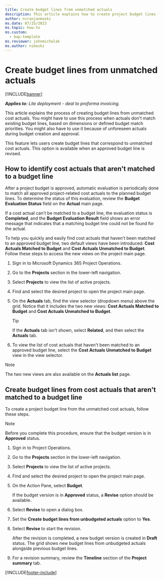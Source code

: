 ```yaml
---
title: Create budget lines from unmatched actuals
description: This article explains how to create project budget lines from cost actuals that could not be matched to an existing budget line during revision.
author: niranjanmaski
ms.date: 07/25/2023
ms.topic: how-to
ms.custom: 
  - bap-template
ms.reviewer: johnmichalak
ms.author: nimaski
---
```


# Create budget lines from unmatched actuals

[!INCLUDE[banner](../../includes/banner.md)]

**_Applies to:_** _Lite deployment - deal to proforma invoicing._

This article explains the process of creating budget lines from unmatched cost actuals. You might have to use this process when actuals don't match existing budget lines, based on dimensions or defined budget match priorities. You might also have to use it because of unforeseen actuals during budget creation and approval.

This feature lets users create budget lines that correspond to unmatched cost actuals. This option is available when an approved budget line is revised.

## How to identify cost actuals that aren't matched to a budget line

After a project budget is approved, automatic evaluation is periodically done to match all approved project-related cost actuals to the planned budget lines. To determine the status of this evaluation, review the **Budget Evaluation Status** field on the **Actual** main page.

If a cost actual can't be matched to a budget line, the evaluation status is **Completed**, and the **Budget Evaluation Result** field shows an error message that indicates that a matching budget line could not be found for the actual.

To help you quickly and easily find cost actuals that haven't been matched to an approved budget line, two default views have been introduced: **Cost Actuals Matched to Budget** and **Cost Actuals Unmatched to Budget**. Follow these steps to access the new views on the project main page.

1. Sign in to Microsoft Dynamics 365 Project Operations.
1. Go to the **Projects** section in the lower-left navigation.
1. Select **Projects** to view the list of active projects.
1. Find and select the desired project to open the project main page.
1. On the **Actuals** tab, find the view selector (dropdown menu) above the grid. Notice that it includes the two new views: **Cost Actuals Matched to Budget** and **Cost Actuals Unmatched to Budget**.

    > [!TIP]
    > If the **Actuals** tab isn't shown, select **Related**, and then select the **Actuals** tab.

1. To view the list of cost actuals that haven't been matched to an approved budget line, select the **Cost Actuals Unmatched to Budget** view in the view selector.

> [!NOTE]
> The two new views are also available on the **Actuals list** page.

## Create budget lines from cost actuals that aren't matched to a budget line

To create a project budget line from the unmatched cost actuals, follow these steps.

> [!NOTE]
> Before you complete this procedure, ensure that the budget version is in **Approved** status.

1. Sign in to Project Operations.
1. Go to the **Projects** section in the lower-left navigation.
1. Select **Projects** to view the list of active projects.
1. Find and select the desired project to open the project main page.
1. On the Action Pane, select **Budget**.

    If the budget version is in **Approved** status, a **Revise** option should be available.

1. Select **Revise** to open a dialog box.
1. Set the **Create budget lines from unbudgeted actuals** option to **Yes**.
1. Select **Revise** to start the revision.

    After the revision is completed, a new budget version is created in **Draft** status. The grid shows new budget lines from unbudgeted actuals alongside previous budget lines.

1. For a revision summary, review the **Timeline** section of the **Project summary** tab.

[!INCLUDE[footer-include](../../includes/footer-banner.md)]

